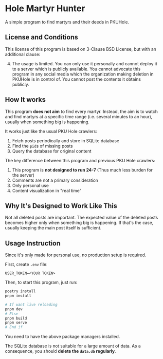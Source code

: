 # Hole Martyr Hunter

A simple program to find martyrs and their deeds in PKUHole.

## License and Conditions

This license of this program is based on 3-Clause BSD License, but with an additional clause:

4. The usage is limited. You can only use it personally and cannot deploy it to a server which is publicly available. You cannot advocate this program in any social media which the organization making deletion in PKUHole is in control of. You cannot post the contents it obtains publicly.

## How It works

This program **does not aim** to find every martyr. Instead, the aim is to watch and find martyrs at a specific time range (i.e. several minutes to an hour), usually when something big is happening.

It works just like the usual PKU Hole crawlers:
1. Fetch posts periodically and store in SQLite database
2. Find the `pid`s of missing posts
3. Query the database for original content

The key difference between this program and previous PKU Hole crawlers:
1. This program is **not designed to run 24-7**
   (Thus much less burden for the server)
2. Comments are not a primary consideration
3. Only personal use
4. Content visualization in "real time"

## Why It's Designed to Work Like This

Not all deleted posts are important. The expected value of the deleted posts becomes higher only when something big is happening. If that's the case, usually keeping the main post itself is sufficient.

## Usage Instruction

Since it's only made for personal use, no production setup is required.

First, create `.env` file:

```
USER_TOKEN=<YOUR TOKEN>
```

Then, to start this program, just run:

```sh
poetry install
pnpm install

# If want live reloading
pnpm dev
# Else
pnpm build
pnpm serve
# End if
```

You need to have the above package managers installed.

The SQLite database is not suitable for a large amount of data. As a consequence, you should **delete the `data.db` regularly**.
